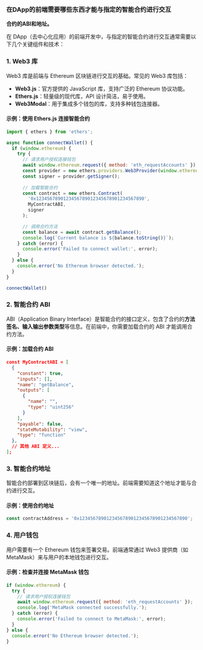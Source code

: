 ### 在DApp的前端需要哪些东西才能与指定的智能合约进行交互

**合约的ABI和地址。**

在 DApp（去中心化应用）的前端开发中，与指定的智能合约进行交互通常需要以下几个关键组件和技术：

### 1. **Web3 库**

Web3 库是前端与 Ethereum 区块链进行交互的基础。常见的 Web3 库包括：

- **Web3.js**：官方提供的 JavaScript 库，支持广泛的 Ethereum 协议功能。
- **Ethers.js**：轻量级的现代库，API 设计简洁，易于使用。
- **Web3Modal**：用于集成多个钱包的库，支持多种钱包连接器。

#### 示例：使用 Ethers.js 连接智能合约

```js
import { ethers } from 'ethers';

async function connectWallet() {
  if (window.ethereum) {
    try {
      // 请求用户授权连接钱包
      await window.ethereum.request({ method: 'eth_requestAccounts' });
      const provider = new ethers.providers.Web3Provider(window.ethereum);
      const signer = provider.getSigner();
      
      // 加载智能合约
      const contract = new ethers.Contract(
        '0x1234567890123456789012345678901234567890',
        MyContractABI,
        signer
      );

      // 调用合约方法
      const balance = await contract.getBalance();
      console.log(`Current balance is ${balance.toString()}`);
    } catch (error) {
      console.error('Failed to connect wallet:', error);
    }
  } else {
    console.error('No Ethereum browser detected.');
  }
}

connectWallet()
```

### 2. **智能合约 ABI**

ABI（Application Binary Interface）是智能合约的接口定义，包含了合约的**方法签名、输入输出参数类型**等信息。在前端中，你需要加载合约的
ABI 才能调用合约方法。

#### 示例：加载合约 ABI

```json
const MyContractABI = [
  {
    "constant": true,
    "inputs": [],
    "name": "getBalance",
    "outputs": [
      {
        "name": "",
        "type": "uint256"
      }
    ],
    "payable": false,
    "stateMutability": "view",
    "type": "function"
  },
  // 其他 ABI 定义...
];
```

### 3. **智能合约地址**

智能合约部署到区块链后，会有一个唯一的地址。前端需要知道这个地址才能与合约进行交互。

#### 示例：使用合约地址

```js
const contractAddress = '0x1234567890123456789012345678901234567890';
```

### 4. **用户钱包**

用户需要有一个 Ethereum 钱包来签署交易。前端通常通过 Web3 提供商（如 MetaMask）来与用户的本地钱包进行交互。

#### 示例：检查并连接 MetaMask 钱包

```js
if (window.ethereum) {
  try {
    // 请求用户授权连接钱包
    await window.ethereum.request({ method: 'eth_requestAccounts' });
    console.log('MetaMask connected successfully.');
  } catch (error) {
    console.error('Failed to connect to MetaMask:', error);
  }
} else {
  console.error('No Ethereum browser detected.');
}
```

